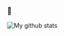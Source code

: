 ### 👋

![My github stats](https://github-readme-stats.vercel.app/api?username=zhiqingchen&show_icons=true&theme=graywhite)
